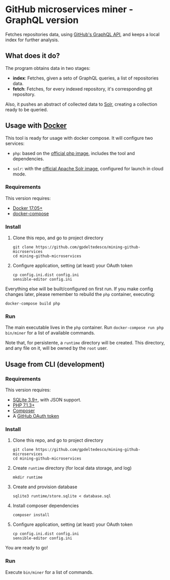 # GitHub microservices miner - GraphQL version

Fetches repositories data, using [GitHub's GraphQL API], and keeps a local index for
further analysis.

[GitHub's GraphQL API]: https://developer.github.com/v4/

## What does it do?

The program obtains data in two stages:
  - **index**: Fetches, given a seto of GraphQL queries, a list of repositories data.
  - **fetch**: Fetches, for every indexed repository, it's corresponding git repository.

Also, it pushes an abstract of collected data to [Solr], creating a collection ready
to be queried.

[Solr]: http://lucene.apache.org/solr/

## Usage with [Docker]

[Docker]: https://www.docker.com

This tool is ready for usage with docker compose. It will configure two services:

 - `php`: based on the [official php image](https://hub.docker.com/_/php/), includes
   the tool and dependencies.

 - `solr`: with the [official Apache Solr image](https://hub.docker.com/_/solr/),
   configured for launch in cloud mode.

### Requirements

This version requires:

 - [Docker 17.05+](https://www.docker.com)
 - [docker-compose](https://docs.docker.com/compose/)

### Install

 1. Clone this repo, and go to project directory
    ```
    git clone https://github.com/gpdeltedesco/mining-github-microservices
    cd mining-github-microservices
    ```

 2. Configure application, setting (at least) your OAuth token
    ```
    cp config.ini.dist config.ini
    sensible-editor config.ini
    ```

Everything else will be built/configured on first run. If you make config changes
later, please remember to rebuild the `php` container, executing:

```
docker-compose build php
```

### Run

The main executable lives in the `php` container. Run `docker-compose run php bin/miner`
for a list of available commands.

Note that, for persistente, a `runtime` directory will be created. This directory,
and any file on it, will be owned by the `root` user.

## Usage from CLI (development)

### Requirements

This version requires:

 - [SQLite 3.9+](https://www.sqlite.org), with JSON support.
 - [PHP 7.1.3+](http://php.net)
 - [Composer](https://getcomposer.org/)
 - A [GitHub OAuth token](https://help.github.com/articles/creating-an-access-token-for-command-line-use/)

### Install

 1. Clone this repo, and go to project directory
    ```
    git clone https://github.com/gpdeltedesco/mining-github-microservices
    cd mining-github-microservices
    ```

 2. Create `runtime` directory (for local data storage, and log)
    ```
    mkdir runtime
    ```

 3. Create and provision database
    ```
    sqlite3 runtime/store.sqlite < database.sql
    ```

 4. Install composer dependencies
    ```
    composer install
    ```

 5. Configure application, setting (at least) your OAuth token
    ```
    cp config.ini.dist config.ini
    sensible-editor config.ini
    ```

You are ready to go!

### Run

Execute `bin/miner` for a list of commands.
